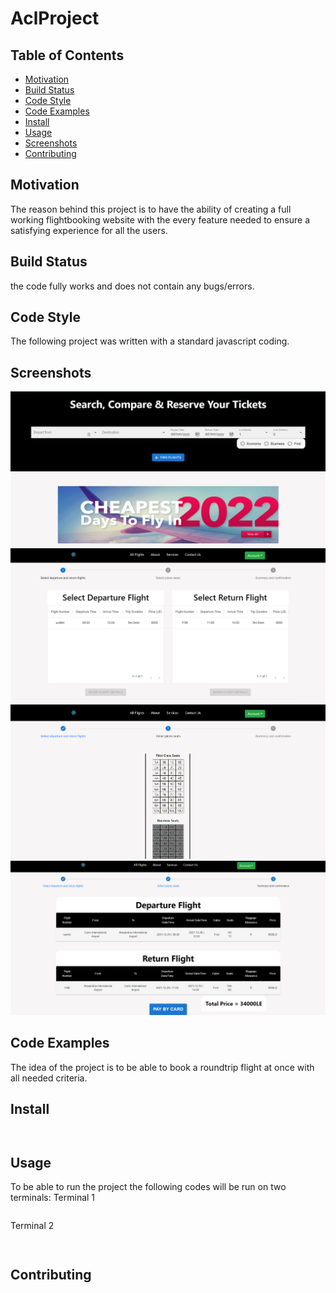 # AclProject


## Table of Contents

- [Motivation](#motivation)
- [Build Status](#BuildStatus)
- [Code Style](#CodeStyle)
- [Code Examples](#CodeExamples)
- [Install](#Install)
- [Usage](#usage)
- [Screenshots](#Screenshots)
- [Contributing](#contributing)

## Motivation
The reason behind this project is to have the ability of creating a full working flightbooking website with the every feature 
needed to ensure a satisfying experience for all the users.

## Build Status
the code fully works and does not contain any bugs/errors.

## Code Style
The following project was written with a standard javascript coding.

## Screenshots
 <img src="images/homepage.png">
 <img src="images/flight selection.png">
 <img src="images/seat selection.png">
 <img src="images/confirmation.png">

## Code Examples
 The idea of the project is to be able to book a roundtrip flight at once with all needed criteria.

## Install

```npm install express node mongoose
```
```npm install nodemailer 
```

## Usage
To be able to run the project the following codes will be run on two terminals:
Terminal 1
```npm run app
```
Terminal 2
```cd client
```
```npm start
```

## Contributing


